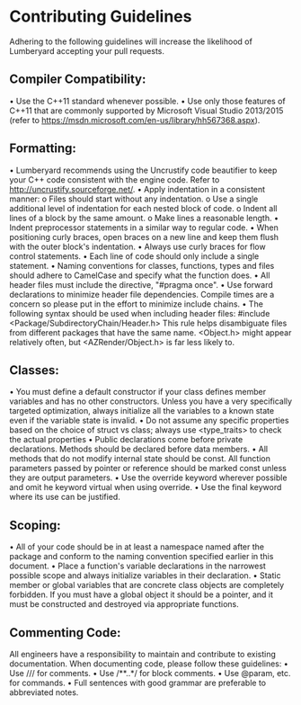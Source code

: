 # Contributing Guidelines
Adhering to the following guidelines will increase the likelihood of Lumberyard accepting your pull requests. 

## Compiler Compatibility:
•	Use the C++11 standard whenever possible. 
•	Use only those features of C++11 that are commonly supported by Microsoft Visual Studio 2013/2015 (refer to https://msdn.microsoft.com/en-us/library/hh567368.aspx). 

## Formatting:
•	Lumberyard recommends using the Uncrustify code beautifier to keep your C++ code consistent with the engine code. Refer to http://uncrustify.sourceforge.net/. 
•	Apply indentation in a consistent manner:
o	Files should start without any indentation.
o	Use a single additional level of indentation for each nested block of code.
o	Indent all lines of a block by the same amount.
o	Make lines a reasonable length.
•	Indent preprocessor statements in a similar way to regular code.
•	When positioning curly braces, open braces on a new line and keep them flush with the outer block's indentation.
•	Always use curly braces for flow control statements. 
•	Each line of code should only include a single statement. 
•	Naming conventions for classes, functions, types and files should adhere to CamelCase and specify what the function does. 
•	All header files must include the directive, "#pragma once". 
•	Use forward declarations to minimize header file dependencies. Compile times are a concern so please put in the effort to minimize include chains. 
•	The following syntax should be used when including header files: #include <Package/SubdirectoryChain/Header.h>
This rule helps disambiguate files from different packages that have the same name. <Object.h> might appear relatively often, but <AZRender/Object.h> is far less likely to. 

## Classes:
•	You must define a default constructor if your class defines member variables and has no other constructors. Unless you have a very specifically targeted optimization, always initialize all the variables to a known state even if the variable state is invalid. 
•	Do not assume any specific properties based on the choice of struct vs class; always use <type_traits> to check the actual properties
•	Public declarations come before private declarations.  Methods should be declared before data members. 
•	All methods that do not modify internal state should be const. All function parameters passed by pointer or reference should be marked const unless they are output parameters. 
•	Use the override keyword wherever possible and omit he keyword virtual when using override.
•	Use the final keyword where its use can be justified. 

## Scoping:
•	All of your code should be in at least a namespace named after the package and conform to the naming convention specified earlier in this document.
•	Place a function's variable declarations in the narrowest possible scope and always initialize variables in their declaration.
•	Static member or global variables that are concrete class objects are completely forbidden. If you must have a global object it should be a pointer, and it must be constructed and destroyed via appropriate functions.

## Commenting Code:
All engineers have a responsibility to maintain and contribute to existing documentation. When documenting code, please follow these guidelines:
•	Use /// for comments.
•	Use /**..*/ for block comments.
•	Use @param, etc. for commands.
•	Full sentences with good grammar are preferable to abbreviated notes. 